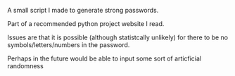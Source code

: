 A small script I made to generate strong passwords.

Part of a recommended python project website I read.

Issues are that it is possible (although statistcally unlikely) for there to be no symbols/letters/numbers in the password.

Perhaps in the future would be able to input some sort of articficial randomness
